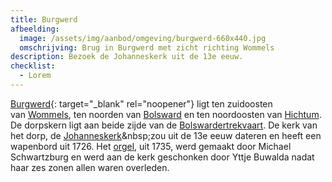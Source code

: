 ```yaml
---
title: Burgwerd
afbeelding:
  image: /assets/img/aanbod/omgeving/burgwerd-660x440.jpg
  omschrijving: Brug in Burgwerd met zicht richting Wommels
description: Bezoek de Johanneskerk uit de 13e eeuw.
checklist:
  - Lorem
---
```


[Burgwerd](https://nl.wikipedia.org/wiki/Burgwerd){: target="_blank" rel="noopener"} ligt ten zuidoosten van&nbsp;[Wommels](https://nl.wikipedia.org/wiki/Wommels), ten noorden van&nbsp;[Bolsward](https://nl.wikipedia.org/wiki/Bolsward)&nbsp;en ten noordoosten van&nbsp;[Hichtum](https://nl.wikipedia.org/wiki/Hichtum). De dorpskern ligt aan beide zijde van de&nbsp;[Bolswardertrekvaart](https://nl.wikipedia.org/wiki/Bolswardertrekvaart). De kerk van het dorp, de&nbsp;[Johanneskerk](https://nl.wikipedia.org/wiki/Johanneskerk_&#40;Burgwerd&#41;)&nbsp;zou uit de 13e eeuw dateren en heeft een wapenbord uit 1726. Het&nbsp;[orgel](https://nl.wikipedia.org/wiki/Kerkorgel), uit 1735, werd gemaakt door Michael Schwartzburg en werd aan de kerk geschonken door Yttje Buwalda nadat haar zes zonen allen waren overleden.
